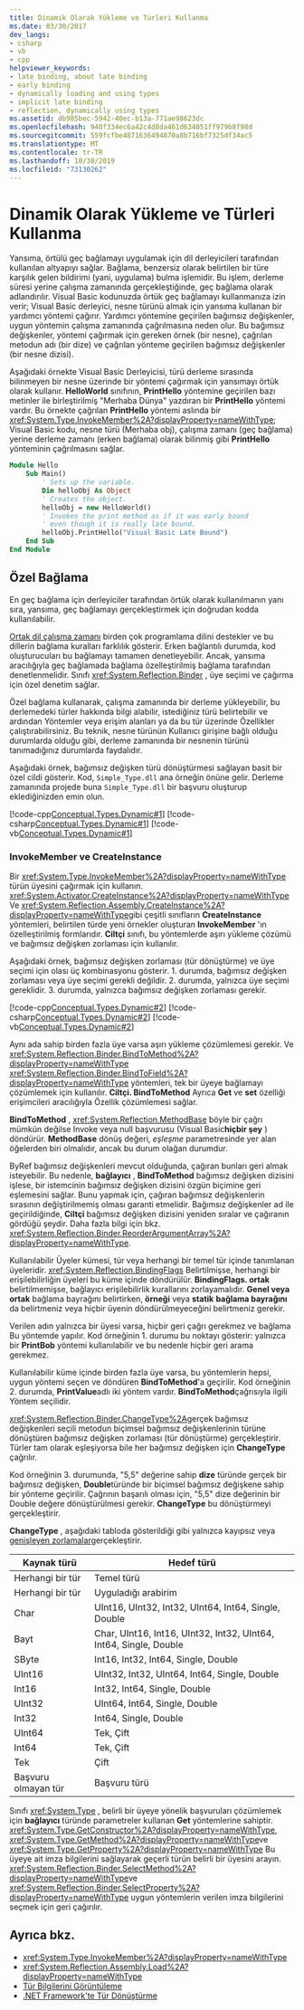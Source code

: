 ```yaml
---
title: Dinamik Olarak Yükleme ve Türleri Kullanma
ms.date: 03/30/2017
dev_langs:
- csharp
- vb
- cpp
helpviewer_keywords:
- late binding, about late binding
- early binding
- dynamically loading and using types
- implicit late binding
- reflection, dynamically using types
ms.assetid: db985bec-5942-40ec-b13a-771ae98623dc
ms.openlocfilehash: 940f334ec6a42c4d8da461d634051ff979b8f98d
ms.sourcegitcommit: 559fcfbe4871636494870a8b716bf7325df34ac5
ms.translationtype: MT
ms.contentlocale: tr-TR
ms.lasthandoff: 10/30/2019
ms.locfileid: "73130262"
---
```

# <a name="dynamically-loading-and-using-types"></a>Dinamik Olarak Yükleme ve Türleri Kullanma
Yansıma, örtülü geç bağlamayı uygulamak için dil derleyicileri tarafından kullanılan altyapıyı sağlar. Bağlama, benzersiz olarak belirtilen bir türe karşılık gelen bildirimi (yani, uygulama) bulma işlemidir. Bu işlem, derleme süresi yerine çalışma zamanında gerçekleştiğinde, geç bağlama olarak adlandırılır. Visual Basic kodunuzda örtük geç bağlamayı kullanmanıza izin verir; Visual Basic derleyici, nesne türünü almak için yansıma kullanan bir yardımcı yöntemi çağırır. Yardımcı yöntemine geçirilen bağımsız değişkenler, uygun yöntemin çalışma zamanında çağrılmasına neden olur. Bu bağımsız değişkenler, yöntemi çağırmak için gereken örnek (bir nesne), çağrılan metodun adı (bir dize) ve çağrılan yönteme geçirilen bağımsız değişkenler (bir nesne dizisi).  
  
 Aşağıdaki örnekte Visual Basic Derleyicisi, türü derleme sırasında bilinmeyen bir nesne üzerinde bir yöntemi çağırmak için yansımayı örtük olarak kullanır. **HelloWorld** sınıfının, **PrintHello** yöntemine geçirilen bazı metinler ile birleştirilmiş "Merhaba Dünya" yazdıran bir **PrintHello** yöntemi vardır. Bu örnekte çağrılan **PrintHello** yöntemi aslında bir <xref:System.Type.InvokeMember%2A?displayProperty=nameWithType>; Visual Basic kodu, nesne türü (Merhaba obj), çalışma zamanı (geç bağlama) yerine derleme zamanı (erken bağlama) olarak bilinmiş gibi **PrintHello** yönteminin çağrılmasını sağlar.  
  
```vb
Module Hello  
    Sub Main()  
        ' Sets up the variable.  
        Dim helloObj As Object  
        ' Creates the object.  
        helloObj = new HelloWorld()  
        ' Invokes the print method as if it was early bound  
        ' even though it is really late bound.  
        helloObj.PrintHello("Visual Basic Late Bound")  
    End Sub  
End Module  
```  
  
## <a name="custom-binding"></a>Özel Bağlama  
 En geç bağlama için derleyiciler tarafından örtük olarak kullanılmanın yanı sıra, yansıma, geç bağlamayı gerçekleştirmek için doğrudan kodda kullanılabilir.  
  
 [Ortak dil çalışma zamanı](../../standard/clr.md) birden çok programlama dilini destekler ve bu dillerin bağlama kuralları farklılık gösterir. Erken bağlantılı durumda, kod oluşturucuları bu bağlamayı tamamen denetleyebilir. Ancak, yansıma aracılığıyla geç bağlamada bağlama özelleştirilmiş bağlama tarafından denetlenmelidir. Sınıfı <xref:System.Reflection.Binder> , üye seçimi ve çağırma için özel denetim sağlar.  
  
 Özel bağlama kullanarak, çalışma zamanında bir derleme yükleyebilir, bu derlemedeki türler hakkında bilgi alabilir, istediğiniz türü belirtebilir ve ardından Yöntemler veya erişim alanları ya da bu tür üzerinde Özellikler çalıştırabilirsiniz. Bu teknik, nesne türünün Kullanıcı girişine bağlı olduğu durumlarda olduğu gibi, derleme zamanında bir nesnenin türünü tanımadığınız durumlarda faydalıdır.  
  
 Aşağıdaki örnek, bağımsız değişken türü dönüştürmesi sağlayan basit bir özel cildi gösterir. Kod, `Simple_Type.dll` ana örneğin önüne gelir. Derleme zamanında projede buna `Simple_Type.dll` bir başvuru oluşturup eklediğinizden emin olun.  
  
 [!code-cpp[Conceptual.Types.Dynamic#1](../../../samples/snippets/cpp/VS_Snippets_CLR/conceptual.types.dynamic/cpp/source1.cpp#1)]
 [!code-csharp[Conceptual.Types.Dynamic#1](../../../samples/snippets/csharp/VS_Snippets_CLR/conceptual.types.dynamic/cs/source1.cs#1)]
 [!code-vb[Conceptual.Types.Dynamic#1](../../../samples/snippets/visualbasic/VS_Snippets_CLR/conceptual.types.dynamic/vb/source1.vb#1)]  
  
### <a name="invokemember-and-createinstance"></a>InvokeMember ve CreateInstance  
 Bir <xref:System.Type.InvokeMember%2A?displayProperty=nameWithType> türün üyesini çağırmak için kullanın. <xref:System.Activator.CreateInstance%2A?displayProperty=nameWithType> Ve <xref:System.Reflection.Assembly.CreateInstance%2A?displayProperty=nameWithType>gibi çeşitli sınıfların **CreateInstance** yöntemleri, belirtilen türde yeni örnekler oluşturan **InvokeMember** 'ın özelleştirilmiş formlarıdır. **Ciltçi** sınıfı, bu yöntemlerde aşırı yükleme çözümü ve bağımsız değişken zorlaması için kullanılır.  
  
 Aşağıdaki örnek, bağımsız değişken zorlaması (tür dönüştürme) ve üye seçimi için olası üç kombinasyonu gösterir. 1. durumda, bağımsız değişken zorlaması veya üye seçimi gerekli değildir. 2. durumda, yalnızca üye seçimi gereklidir. 3. durumda, yalnızca bağımsız değişken zorlaması gerekir.  
  
 [!code-cpp[Conceptual.Types.Dynamic#2](../../../samples/snippets/cpp/VS_Snippets_CLR/conceptual.types.dynamic/cpp/source2.cpp#2)]
 [!code-csharp[Conceptual.Types.Dynamic#2](../../../samples/snippets/csharp/VS_Snippets_CLR/conceptual.types.dynamic/cs/source2.cs#2)]
 [!code-vb[Conceptual.Types.Dynamic#2](../../../samples/snippets/visualbasic/VS_Snippets_CLR/conceptual.types.dynamic/vb/source2.vb#2)]  
  
 Aynı ada sahip birden fazla üye varsa aşırı yükleme çözümlemesi gerekir. Ve <xref:System.Reflection.Binder.BindToMethod%2A?displayProperty=nameWithType> <xref:System.Reflection.Binder.BindToField%2A?displayProperty=nameWithType> yöntemleri, tek bir üyeye bağlamayı çözümlemek için kullanılır. **Ciltçi. BindToMethod** Ayrıca **Get** ve **set** özelliği erişimcileri aracılığıyla Özellik çözümlemesi sağlar.  
  
 **BindToMethod** , <xref:System.Reflection.MethodBase> böyle bir çağrı mümkün değilse Invoke veya null başvurusu (Visual Basic**hiçbir şey** ) döndürür. **MethodBase** dönüş değeri, *eşleşme* parametresinde yer alan öğelerden biri olmalıdır, ancak bu durum olağan durumdur.  
  
 ByRef bağımsız değişkenleri mevcut olduğunda, çağıran bunları geri almak isteyebilir. Bu nedenle, **bağlayıcı** , **BindToMethod** bağımsız değişken dizisini işlese, bir istemcinin bağımsız değişken dizisini özgün biçimine geri eşlemesini sağlar. Bunu yapmak için, çağıran bağımsız değişkenlerin sırasının değiştirilmemiş olması garanti etmelidir. Bağımsız değişkenler ad ile geçirildiğinde, **Ciltçi** bağımsız değişken dizisini yeniden sıralar ve çağıranın gördüğü şeydir. Daha fazla bilgi için bkz. <xref:System.Reflection.Binder.ReorderArgumentArray%2A?displayProperty=nameWithType>.  
  
 Kullanılabilir Üyeler kümesi, tür veya herhangi bir temel tür içinde tanımlanan üyeleridir. <xref:System.Reflection.BindingFlags> Belirtilmişse, herhangi bir erişilebilirliğin üyeleri bu küme içinde döndürülür. **BindingFlags. ortak** belirtilmemişse, bağlayıcı erişilebilirlik kurallarını zorlayamalıdır. **Genel veya ortak** bağlama bayrağını belirtirken, **örneği** veya **statik** **bağlama bayrağını** da belirtmeniz veya hiçbir üyenin döndürülmeyeceğini belirtmeniz gerekir.  
  
 Verilen adın yalnızca bir üyesi varsa, hiçbir geri çağrı gerekmez ve bağlama Bu yöntemde yapılır. Kod örneğinin 1. durumu bu noktayı gösterir: yalnızca bir **PrintBob** yöntemi kullanılabilir ve bu nedenle hiçbir geri arama gerekmez.  
  
 Kullanılabilir küme içinde birden fazla üye varsa, bu yöntemlerin hepsi, uygun yöntemi seçen ve döndüren **BindToMethod**'a geçirilir. Kod örneğinin 2. durumda, **PrintValue**adlı iki yöntem vardır. **BindToMethod**çağrısıyla ilgili Yöntem seçilidir.  
  
 <xref:System.Reflection.Binder.ChangeType%2A>gerçek bağımsız değişkenleri seçili metodun biçimsel bağımsız değişkenlerinin türüne dönüştüren bağımsız değişken zorlaması (tür dönüştürme) gerçekleştirir. Türler tam olarak eşleşiyorsa bile her bağımsız değişken için **ChangeType** çağrılır.  
  
 Kod örneğinin 3. durumunda, "5,5" değerine sahip **dize** türünde gerçek bir bağımsız değişken, **Double**türünde bir biçimsel bağımsız değişkene sahip bir yönteme geçirilir. Çağrının başarılı olması için, "5,5" dize değerinin bir Double değere dönüştürülmesi gerekir. **ChangeType** bu dönüştürmeyi gerçekleştirir.  
  
 **ChangeType** , aşağıdaki tabloda gösterildiği gibi yalnızca kayıpsız veya [genişleyen zorlamalar](../../standard/base-types/type-conversion.md)gerçekleştirir.  
  
|Kaynak türü|Hedef türü|  
|-----------------|-----------------|  
|Herhangi bir tür|Temel türü|  
|Herhangi bir tür|Uyguladığı arabirim|  
|Char|UInt16, UInt32, Int32, UInt64, Int64, Single, Double|  
|Bayt|Char, UInt16, Int16, UInt32, Int32, UInt64, Int64, Single, Double|  
|SByte|Int16, Int32, Int64, Single, Double|  
|UInt16|UInt32, Int32, UInt64, Int64, Single, Double|  
|Int16|Int32, Int64, Single, Double|  
|UInt32|UInt64, Int64, Single, Double|  
|Int32|Int64, Single, Double|  
|UInt64|Tek, Çift|  
|Int64|Tek, Çift|  
|Tek|Çift|  
|Başvuru olmayan tür|Başvuru türü|  
  
 Sınıfı <xref:System.Type> , belirli bir üyeye yönelik başvuruları çözümlemek için **bağlayıcı** türünde parametreler kullanan **Get** yöntemlerine sahiptir. <xref:System.Type.GetConstructor%2A?displayProperty=nameWithType>, <xref:System.Type.GetMethod%2A?displayProperty=nameWithType>ve <xref:System.Type.GetProperty%2A?displayProperty=nameWithType> Bu üyeye ait imza bilgilerini sağlayarak geçerli türün belirli bir üyesini arayın. <xref:System.Reflection.Binder.SelectMethod%2A?displayProperty=nameWithType>ve <xref:System.Reflection.Binder.SelectProperty%2A?displayProperty=nameWithType> uygun yöntemlerin verilen imza bilgilerini seçmek için geri çağırılır.  
  
## <a name="see-also"></a>Ayrıca bkz.

- <xref:System.Type.InvokeMember%2A?displayProperty=nameWithType>
- <xref:System.Reflection.Assembly.Load%2A?displayProperty=nameWithType>
- [Tür Bilgilerini Görüntüleme](viewing-type-information.md)
- [.NET Framework'te Tür Dönüştürme](../../standard/base-types/type-conversion.md)
